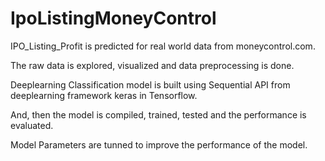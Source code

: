 # IpoListingMoneyControl
IPO_Listing_Profit is predicted for real world data from moneycontrol.com. 

The raw data is explored, visualized and data preprocessing is done. 

Deeplearning Classification model is built using Sequential API from deeplearning framework keras in Tensorflow.

And, then the model is compiled, trained, tested and the performance is evaluated. 

Model Parameters are tunned to improve the performance of the model. 
